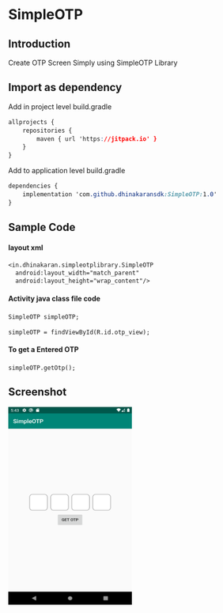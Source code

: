 # SimpleOTP

## Introduction
Create OTP Screen Simply using SimpleOTP Library


## Import as dependency
Add in project level build.gradle
````css
allprojects {
	repositories {
		maven { url 'https://jitpack.io' }
	}
}
````

Add to application level build.gradle
````css
dependencies {
	implementation 'com.github.dhinakaransdk:SimpleOTP:1.0'
}
````

## Sample Code

#### layout xml
````
<in.dhinakaran.simpleotplibrary.SimpleOTP
  android:layout_width="match_parent"  
  android:layout_height="wrap_content"/>
````

#### Activity java class file code

`SimpleOTP simpleOTP;`

`simpleOTP = findViewById(R.id.otp_view);`

#### To get a Entered OTP
`simpleOTP.getOtp();`

## Screenshot

<img src="./screenshot/screenshot.png" width="250" height="400">

